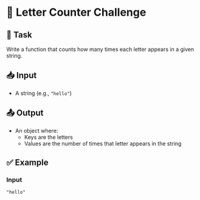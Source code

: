 # 🧠 Letter Counter Challenge

## 📌 Task

Write a function that counts how many times each letter appears in a given string.

## 📥 Input

- A string (e.g., `"hello"`)

## 📤 Output

- An object where:
  - Keys are the letters
  - Values are the number of times that letter appears in the string

## ✅ Example

### Input

```txt
"hello"
